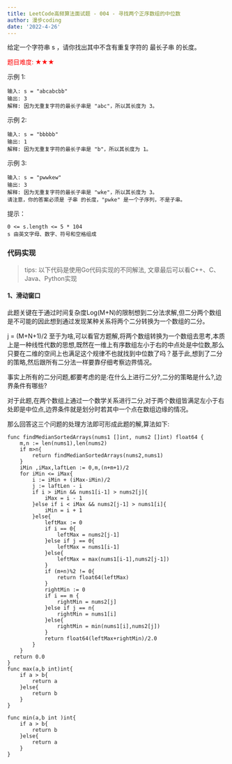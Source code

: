 ```yaml
---
title: LeetCode高频算法面试题 - 004 - 寻找两个正序数组的中位数
author: 漫步coding
date: '2022-4-26'
---
```


给定一个字符串 s ，请你找出其中不含有重复字符的 最长子串 的长度。

<font color=#FF000 >题目难度: ★★★</font>


示例 1:

```
输入: s = "abcabcbb"
输出: 3 
解释: 因为无重复字符的最长子串是 "abc"，所以其长度为 3。
```

示例 2:

```
输入: s = "bbbbb"
输出: 1
解释: 因为无重复字符的最长子串是 "b"，所以其长度为 1。
```

示例 3:

```
输入: s = "pwwkew"
输出: 3
解释: 因为无重复字符的最长子串是 "wke"，所以其长度为 3。
请注意，你的答案必须是 子串 的长度，"pwke" 是一个子序列，不是子串。
```

提示：

```
0 <= s.length <= 5 * 104
s 由英文字母、数字、符号和空格组成
```

### 代码实现

> tips: 以下代码是使用Go代码实现的不同解法, 文章最后可以看C++、C、Java、Python实现

#### 1、滑动窗口

此题关键在于通过时间复杂度Log(M+N)的限制想到二分法求解,但二分两个数组是不可能的因此想到通过发现某种关系将两个二分转换为一个数组的二分。

j = (M+N+1)/2 至于为啥,可以看官方题解,将两个数组转换为一个数组去思考,本质上是一种线性代数的思想,既然在一维上有序数组左小于右的中点处是中位数,那么只要在二维的空间上也满足这个规律不也就找到中位数了吗？基于此,想到了二分的策略,然后跟所有二分法一样要靠仔细考察边界情况。

事实上所有的二分问题,都要考虑的是:在什么上进行二分?,二分的策略是什么?,边界条件有哪些?

对于此题,在两个数组上通过一个数学关系进行二分,对于两个数组皆满足左小于右处即是中位点,边界条件就是划分时若其中一个点在数组边缘的情况。

那么回答这三个问题的处理方法即可形成此题的解,算法如下:


```
func findMedianSortedArrays(nums1 []int, nums2 []int) float64 {
    m,n := len(nums1),len(nums2)
    if m>n{
        return findMedianSortedArrays(nums2,nums1)
    }
    iMin ,iMax,laftLen := 0,m,(n+m+1)/2
    for iMin <= iMax{
        i := iMin + (iMax-iMin)/2
        j := laftLen - i
        if i > iMin && nums1[i-1] > nums2[j]{
            iMax = i - 1
        }else if i < iMax && nums2[j-1] > nums1[i]{
            iMin = i + 1
        }else{
            leftMax := 0
            if i == 0{
                leftMax = nums2[j-1]
            }else if j == 0{
                leftMax = nums1[i-1]
            }else{
                leftMax = max(nums1[i-1],nums2[j-1])
            }
            if (m+n)%2 != 0{
                return float64(leftMax)
            }
            rightMin := 0
            if i == m {
                rightMin = nums2[j]
            }else if j == n{
                rightMin = nums1[i]
            }else{
                rightMin = min(nums1[i],nums2[j])
            }
            return float64(leftMax+rightMin)/2.0
        }
    }
  return 0.0
}
func max(a,b int)int{
    if a > b{
        return a
    }else{
        return b
    }
}

func min(a,b int )int{
    if a > b{
        return b
    }else{
        return a
    }
}
```